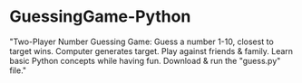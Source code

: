 # GuessingGame-Python
"Two-Player Number Guessing Game: Guess a number 1-10, closest to target wins. Computer generates target. Play against friends &amp; family. Learn basic Python concepts while having fun. Download &amp; run the "guess.py" file."

